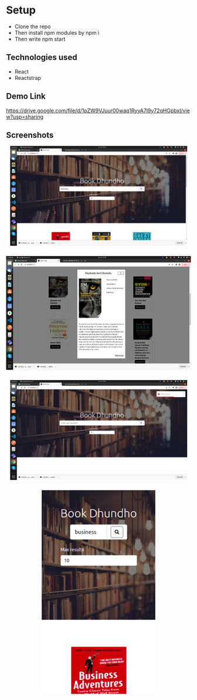 # Setup

- Clone the repo
- Then install npm modules by npm i
- Then write npm start
## Technologies used

- React
- Reactstrap

## Demo Link
https://drive.google.com/file/d/1pZW9VJuur00waq1RyyA7l9y72qHGpbxl/view?usp=sharing
## Screenshots
<p align='center'>
<img width="483px" src="screenshots/1.png" style="margin-bottom:25px">
<img height="310px" src="screenshots/2.png" style="margin-bottom:25px">
<img width="483px" src="screenshots/3.png" style="margin-bottom:25px"> 
<img width="310px" src="screenshots/5.png" style="margin-bottom:25px"> 
</p> 

